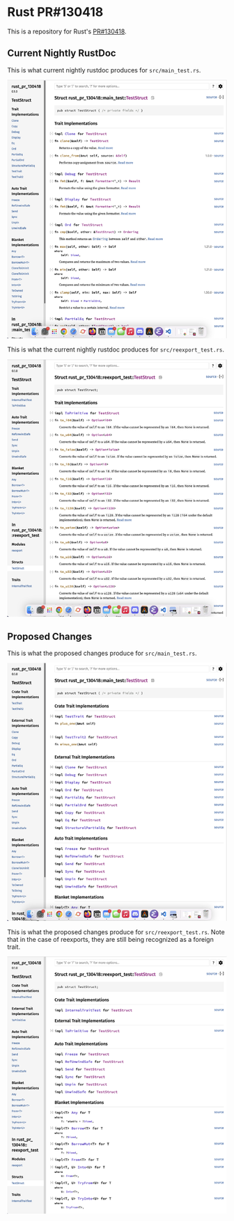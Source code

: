 # Rust PR#130418

This is a repository for Rust's [PR#130418](https://github.com/rust-lang/rust/pull/130418).

## Current Nightly RustDoc

This is what current nightly rustdoc produces for `src/main_test.rs`.

![nightly rustdoc main_test](./images/nightly_main_test.png)

This is what the current nightly rustdoc produces for `src/reexport_test.rs`.

![nightly rustdoc reexport_test](./images/nightly_reexport_test.png)

## Proposed Changes

This is what the proposed changes produce for `src/main_test.rs`.

![proposed rustdoc main_test](./images/proposed_main_test.png)

This is what the proposed changes produce for `src/reexport_test.rs`. Note that in the case of reexports, they are still being recognized as a foreign trait.

![proposed rustdoc reexport_test](./images/proposed_reexport_test.png)

